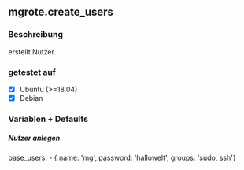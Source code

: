 ## mgrote.create_users

### Beschreibung
erstellt Nutzer.
### getestet auf
- [x] Ubuntu (>=18.04)
- [x] Debian

### Variablen + Defaults
##### Nutzer anlegen
base_users:
    - { name: 'mg', password: 'hallowelt', groups: 'sudo, ssh'}
